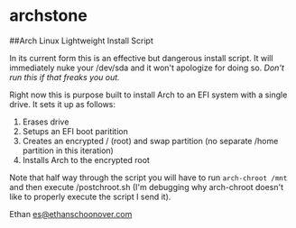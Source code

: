archstone
=========

##Arch Linux Lightweight Install Script

In its current form this is an effective but dangerous install script. It will immediately nuke your /dev/sda and it won't apologize for doing so. *Don't run this if that freaks you out.*

Right now this is purpose built to install Arch to an EFI system with a single drive. It sets it up as follows:

1. Erases drive
2. Setups an EFI boot paritition
3. Creates an encrypted / (root) and swap partition (no separate /home partition in this iteration)
4. Installs Arch to the encrypted root

Note that half way through the script you will have to run `arch-chroot /mnt` and then execute /postchroot.sh (I'm debugging why arch-chroot doesn't like to properly execute the script I send it).

Ethan es@ethanschoonover.com
